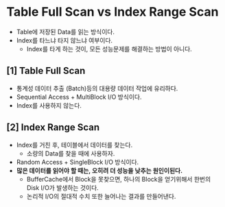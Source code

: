 # Table Full Scan vs Index Range Scan
- Table에 저장된 Data를 읽는 방식이다.
- Index를 타느냐 타지 않느냐 여부이다.
  - Index를 타게 하는 것이, 모든 성능문제를 해결하는 방법이 아니다.

## [1] Table Full Scan
- 통계성 데이터 추출 (Batch)등의 대용량 데이터 작업에 유리하다.
- Sequential Access + MultiBlock I/O 방식이다.
- Index를 사용하지 않는다.


## [2] Index Range Scan
- Index를 거친 후, 테이블에서 데이터를 찾는다.
  - 소량의 Data를 찾을 때에 사용하자.
- Random Access + SingleBlock I/O 방식이다.
- **많은 데이터를 읽어야 할 때는, 오히려 더 성능을 낮추는 원인이된다.**
  - BufferCache에서 Block을 못찾으면, 하나의 Block을 얻기위해서 한번의 Disk I/O가 발생하는 것이다.
  - 논리적 I/O의 절대적 수치 또한 늘어나는 결과를 만들어낸다.